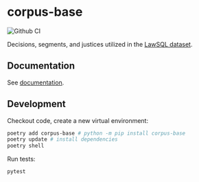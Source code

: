 # corpus-base

![Github CI](https://github.com/justmars/corpus-base/actions/workflows/main.yml/badge.svg)

Decisions, segments, and justices utilized in the [LawSQL dataset](https://lawsql.com).

## Documentation

See [documentation](https://justmars.github.io/corpus-base).

## Development

Checkout code, create a new virtual environment:

```sh
poetry add corpus-base # python -m pip install corpus-base
poetry update # install dependencies
poetry shell
```

Run tests:

```sh
pytest
```

